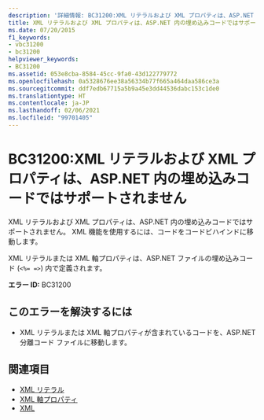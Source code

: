 ```yaml
---
description: '詳細情報: BC31200:XML リテラルおよび XML プロパティは、ASP.NET 内の埋め込みコードではサポートされません'
title: XML リテラルおよび XML プロパティは、ASP.NET 内の埋め込みコードではサポートされません
ms.date: 07/20/2015
f1_keywords:
- vbc31200
- bc31200
helpviewer_keywords:
- BC31200
ms.assetid: 053e8cba-8584-45cc-9fa0-43d122779772
ms.openlocfilehash: 0a5328676ee38a56334b77f665a464daa586ce3a
ms.sourcegitcommit: ddf7edb67715a5b9a45e3dd44536dabc153c1de0
ms.translationtype: HT
ms.contentlocale: ja-JP
ms.lasthandoff: 02/06/2021
ms.locfileid: "99701405"
---
```

# <a name="bc31200-xml-literals-and-xml-properties-are-not-supported-in-embedded-code-within-aspnet"></a>BC31200:XML リテラルおよび XML プロパティは、ASP.NET 内の埋め込みコードではサポートされません

XML リテラルおよび XML プロパティは、ASP.NET 内の埋め込みコードではサポートされません。 XML 機能を使用するには、コードをコードビハインドに移動します。

 XML リテラルまたは XML 軸プロパティは、ASP.NET ファイルの埋め込みコード (`<%= =>`) 内で定義されます。

 **エラー ID:** BC31200

## <a name="to-correct-this-error"></a>このエラーを解決するには

- XML リテラルまたは XML 軸プロパティが含まれているコードを、ASP.NET 分離コード ファイルに移動します。

## <a name="see-also"></a>関連項目

- [XML リテラル](../xml-literals/index.md)
- [XML 軸プロパティ](../xml-axis/index.md)
- [XML](../../programming-guide/language-features/xml/index.md)

